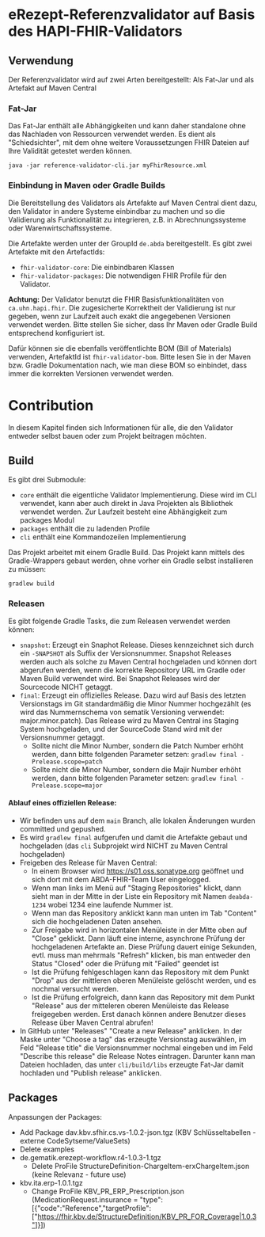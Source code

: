 # eRezept-Referenzvalidator auf Basis des HAPI-FHIR-Validators

## Verwendung
Der Referenzvalidator wird auf zwei Arten bereitgestellt: Als Fat-Jar und als Artefakt auf Maven Central

### Fat-Jar
Das Fat-Jar enthält alle Abhängigkeiten und kann daher standalone ohne das Nachladen von Ressourcen
verwendet werden. Es dient als "Schiedsichter", mit dem ohne weitere Voraussetzungen FHIR Dateien
auf Ihre Validität getestet werden können.

`````shell
java -jar reference-validator-cli.jar myFhirResource.xml
`````

### Einbindung in Maven oder Gradle Builds
Die Bereitstellung des Validators als Artefakte auf Maven Central dient dazu, den Validator in
andere Systeme einbindbar zu machen und so die Validierung als Funktionalität zu integrieren, z.B. 
in Abrechnungssysteme oder Warenwirtschaftssysteme. 

Die Artefakte werden unter der GroupId `de.abda` bereitgestellt. Es gibt zwei Artefakte mit den 
ArtefactIds:
* `fhir-validator-core`: Die einbindbaren Klassen
* `fhir-validator-packages`: Die notwendigen FHIR Profile für den Validator.

**Achtung:** Der Validator benutzt die FHIR Basisfunktionalitäten von `ca.uhn.hapi.fhir`. Die 
zugesicherte Korrektheit der Validierung ist nur gegeben, wenn zur Laufzeit auch exakt die angegebenen
Versionen verwendet werden. Bitte stellen Sie sicher, dass Ihr Maven oder Gradle Build entsprechend
konfiguriert ist.

Dafür können sie die ebenfalls veröffentlichte BOM (Bill of Materials) verwenden, ArtefaktId ist
`fhir-validator-bom`. Bitte lesen Sie in der Maven bzw. Gradle Dokumentation nach, wie man diese
BOM so einbindet, dass immer die korrekten Versionen verwendet werden.

# Contribution
   
In diesem Kapitel finden sich Informationen für alle, die den Validator entweder selbst bauen
oder zum Projekt beitragen möchten.

## Build
Es gibt drei Submodule:
* `core` enthält die eigentliche Validator Implementierung. Diese wird im CLI verwendet, kann aber auch 
  direkt in Java Projekten als Bibliothek verwendet werden. Zur Laufzeit besteht eine Abhängigkeit zum packages
  Modul
* `packages` enthält die zu ladenden Profile
* `cli` enthält eine Kommandozeilen Implementierung

Das Projekt arbeitet mit einem Gradle Build. Das Projekt kann mittels des Gradle-Wrappers gebaut
werden, ohne vorher ein Gradle selbst installieren zu müssen:
````shell
gradlew build
````

### Releasen
                   
Es gibt folgende Gradle Tasks, die zum Releasen verwendet werden können:
* `snapshot`: Erzeugt ein Snaphot Release. Dieses kennzeichnet sich durch ein `-SNAPSHOT` als Suffix 
  der Versionsnummer. Snapshot Releases werden auch als solche zu Maven Central hochgeladen und können
  dort abgerufen werden, wenn die korrekte Repository URL im Gradle oder Maven Build verwendet wird. Bei Snapshot
  Releases wird der Sourcecode NICHT getaggt.
* `final`: Erzeugt ein offizielles Release. Dazu wird auf Basis des letzten Versionstags im Git 
  standardmäßig die Minor Nummer hochgezählt (es wird das Nummernschema von sematik Versioning
  verwendet: major.minor.patch). Das Release wird zu Maven Central ins Staging System hochgeladen,
  und der SourceCode Stand wird mit der Versionsnummer getaggt.
  * Sollte nicht die Minor Number, sondern die Patch Number erhöht werden, dann bitte folgenden 
    Parameter setzen: `gradlew final -Prelease.scope=patch`
  * Sollte nicht die Minor Number, sondern die Majir Number erhöht werden, dann bitte folgenden
    Parameter setzen: `gradlew final -Prelease.scope=major`    
   
#### Ablauf eines offiziellen Release:
* Wir befinden uns auf dem `main` Branch, alle lokalen Änderungen wurden committed und gepushed.
* Es wird `gradlew final` aufgerufen und damit die Artefakte gebaut und hochgeladen (das `cli` 
  Subprojekt wird NICHT zu Maven Central hochgeladen)
* Freigeben des Release für Maven Central:
  * In einem Browser wird https://s01.oss.sonatype.org geöffnet und sich dort mit dem ABDA-FHIR-Team 
    User eingelogged. 
  * Wenn man links im Menü auf "Staging Repositories" klickt, dann sieht man in der 
    Mitte in der Liste ein Repository mit Namen `deabda-1234` wobei 1234 eine laufende Nummer ist.
  * Wenn man das Repository anklickt kann man unten im Tab "Content" sich die hochgeladenen Daten 
    ansehen.
  * Zur Freigabe wird in horizontalen Menüleiste in der Mitte oben auf "Close" geklickt. Dann läuft
    eine interne, asynchrone Prüfung der hochgeladenen Artefakte an. Diese Prüfung dauert einige
    Sekunden, evtl. muss man mehrmals "Refresh" klicken, bis man entweder den Status "Closed" oder
    die Prüfung mit "Failed" geendet ist
  * Ist die Prüfung fehlgeschlagen kann das Repository mit dem Punkt "Drop" aus der mittleren oberen
    Menüleiste gelöscht werden, und es nochmal versucht werden.
  * Ist die Prüfung erfolgreich, dann kann das Repository mit dem Punkt "Release" aus der mitteleren
    oberen Menüleiste das Release freigegeben werden. Erst danach können andere Benutzer dieses
    Release über Maven Central abrufen!
* In GitHub unter "Releases" "Create a new Release" anklicken. In der Maske unter "Choose a tag" das
  erzeugte Versionstag auswählen, im Feld "Release title" die Versionsnummer nochmal eingeben
  und im Feld "Describe this release" die Release Notes eintragen. Darunter kann man Dateien
  hochladen, das unter `cli/build/libs` erzeugte Fat-Jar damit hochladen und "Publish release"
  anklicken.

## Packages
Anpassungen der Packages:
 - Add Package dav.kbv.sfhir.cs.vs-1.0.2-json.tgz (KBV Schlüsseltabellen - externe CodeSytseme/ValueSets)
 - Delete examples
 - de.gematik.erezept-workflow.r4-1.0.3-1.tgz
   - Delete ProFile StructureDefinition-ChargeItem-erxChargeItem.json (keine Relevanz - future use)
 - kbv.ita.erp-1.0.1.tgz
   - Change ProFile KBV_PR_ERP_Prescription.json (MedicationRequest.insurance = "type":[{"code":"Reference","targetProfile":["https://fhir.kbv.de/StructureDefinition/KBV_PR_FOR_Coverage|1.0.3"]}])

